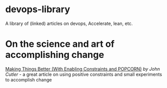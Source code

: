 # devops-library
A library of (linked) articles on devops, Accelerate, lean, etc.

# On the science and art of accomplishing change
[Making Things Better (With Enabling Constraints and POPCORN)](https://cutlefish.substack.com/p/making-things-better-with-enabling) _by John Cutler_ - a great article on using positive constraints and small experiments to accomplish change
